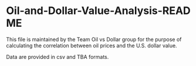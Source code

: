 # Oil-and-Dollar-Value-Analysis-READ ME
This file is maintained by the Team Oil vs Dollar group for the purpose of calculating the correlation between oil prices and the U.S. dollar value.

Data are provided in csv and TBA formats.
